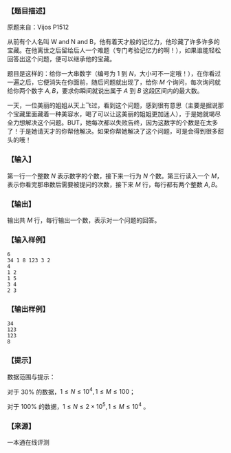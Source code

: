 ### 【题目描述】

原题来自：Vijos P1512

从前有个人名叫 W and N and B，他有着天才般的记忆力，他珍藏了许多许多的宝藏。在他离世之后留给后人一个难题（专门考验记忆力的啊！），如果谁能轻松回答出这个问题，便可以继承他的宝藏。

题目是这样的：给你一大串数字（编号为 $1$ 到 $N$，大小可不一定哦！），在你看过一遍之后，它便消失在你面前，随后问题就出现了，给你 $M$ 个询问，每次询问就给你两个数字 $A,B$，要求你瞬间就说出属于 $A$ 到 $B$ 这段区间内的最大数。

一天，一位美丽的姐姐从天上飞过，看到这个问题，感到很有意思（主要是据说那个宝藏里面藏着一种美容水，喝了可以让这美丽的姐姐更加迷人），于是她就竭尽全力想解决这个问题。BUT，她每次都以失败告终，因为这数字的个数是在太多了！于是她请天才的你帮他解决。如果你帮她解决了这个问题，可是会得到很多甜头的哦！

### 【输入】

第一行一个整数 $N$ 表示数字的个数，接下来一行为 $N$ 个数。第三行读入一个 $M$，表示你看完那串数后需要被提问的次数，接下来 $M$ 行，每行都有两个整数 $A,B$。

### 【输出】

输出共 $M$ 行，每行输出一个数，表示对一个问题的回答。

### 【输入样例】

```
6
34 1 8 123 3 2
4
1 2
1 5
3 4
2 3
```

### 【输出样例】

```
34
123
123
8
```

### 【提示】

数据范围与提示：

对于 30% 的数据，$1≤N≤10^4 ,1≤M≤100$；

对于 100% 的数据，$1≤N≤2×10^5 ,1≤M≤10^4$ 。


 ### 【来源】

 一本通在线评测 